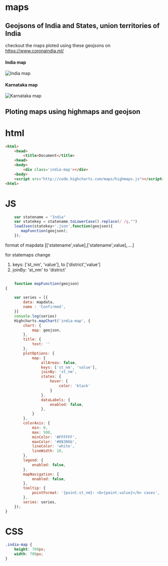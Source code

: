 # maps
## Geojsons of India and States, union territories of India

checkout the maps ploted using these geojsons on https://www.coronaindia.ml/


#### India map
![India map](https://github.com/adarshbiradar/maps/blob/master/etc/indiamap.png?raw=true)

#### Karnataka map
![Karnataka map](https://github.com/adarshbiradar/maps/blob/master/etc/karnatakamap.png?raw=true)

## Ploting maps using highmaps and geojson

# html
```html
<html>
    <head>
        <title>Document</title>
    <head>
    <body>
        <div class='india-map'></div>
    <body>
    <script src="http://code.highcharts.com/maps/highmaps.js"></script>
<html>
```

# JS
```javascript
    var statename = "India"
    var statekey = statename.toLowerCase().replace(/ /g,"")
    loadJson(statekey+'.json',function(geojson){
       mapFunction(geojson);
    });
```
format of mapdata 
[['statename',value],['statename',value],....]

for statemaps change 
1. keys: ['st_nm', 'value'], to ['district','value'] 
2. joinBy: 'st_nm' to 'district'
```javascript
    
    function mapFunction(geojson)
{
    
    var series = [{
        data: mapdata,
        name : 'Confirmed',
    }]
    console.log(series)
    Highcharts.mapChart('india-map', {
        chart: {
            map: geojson,
        },
        title: {
            text: ''
        },
        plotOptions: {
            map: {
                allAreas: false,
                keys: ['st_nm', 'value'],
                joinBy: 'st_nm',
                states: {
                    hover: {
                        color: 'black'
                    }
                },
                dataLabels: {
                    enabled: false,
                },
            }
        },
        colorAxis: {
            min: 0,
            max: 500,
            minColor: '#FFFFFF',
            maxColor: '#08306b',
            lineColor: 'white',
            lineWidth: 10,
        },
        legend: {
            enabled: false,
        },
        mapNavigation: {
            enabled: false,
        },
        tooltip: {
            pointFormat: '{point.st_nm}: <b>{point.value}</b> cases',
        },
        series: series,
    });
}
```

# CSS
```css
.india-map {
    height: 700px;
    width: 700px;
}
```
